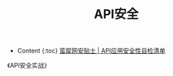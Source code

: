 ﻿---
layout:		post
category:	"sec"
title:		"API安全"

tags:		[]
---
- Content
{:toc}
[蛮犀网安贴士 | API应用安全性自检清单](https://mp.weixin.qq.com/s?__biz=MzkyMzI0NDA5Nw==&mid=2247488810&idx=1&sn=4811788934d57f94c2c1806add57da89&chksm=c1e95604f69edf12af97fd7af9b17b20d590ebac20795fc16de1de71769b9a1caf3b834611db&mpshare=1&scene=1&srcid=0801ejZ581Y4aKwycywOWSyn&sharer_sharetime=1690819657248&sharer_shareid=214332b54f6f8521fabd896342a70bcf#rd)

《API安全实战》






